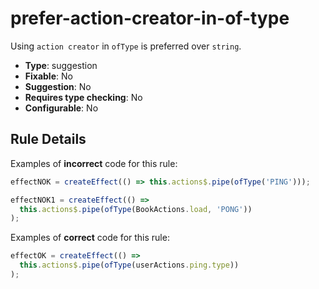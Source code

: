 # prefer-action-creator-in-of-type

Using `action creator` in `ofType` is preferred over `string`.

- **Type**: suggestion
- **Fixable**: No
- **Suggestion**: No
- **Requires type checking**: No
- **Configurable**: No

<!-- Everything above this generated, do not edit -->
<!-- MANUAL-DOC:START -->

## Rule Details

Examples of **incorrect** code for this rule:

```ts
effectNOK = createEffect(() => this.actions$.pipe(ofType('PING')));

effectNOK1 = createEffect(() =>
  this.actions$.pipe(ofType(BookActions.load, 'PONG'))
);
```

Examples of **correct** code for this rule:

```ts
effectOK = createEffect(() =>
  this.actions$.pipe(ofType(userActions.ping.type))
);
```
